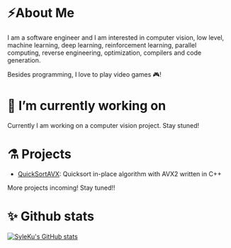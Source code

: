 <!--
### Hi there 👋


**SyleKu/SyleKu** is a ✨ _special_ ✨ repository because its `README.md` (this file) appears on your GitHub profile.

Here are some ideas to get you started:

- 🔭 I’m currently working on ...
- 🌱 I’m currently learning ...
- 👯 I’m looking to collaborate on ...
- 🤔 I’m looking for help with ...
- 💬 Ask me about ...
- 📫 How to reach me: ...
- 😄 Pronouns: ...
- ⚡ Fun fact: ...
-->

# ⚡About Me

I am a software engineer and I am interested in computer vision, low level, machine learning, deep learning, reinforcement learning, parallel computing, reverse engineering, optimization, compilers and code generation.

Besides programming, I love to play video games 🎮!

# 🔭 I’m currently working on

Currently I am working on a computer vision project. Stay stuned!

# ⚗️ Projects

- [QuickSortAVX](https://github.com/SyleKu/QuickSortAVX): Quicksort in-place algorithm with AVX2 written in C++

More projects incoming! Stay tuned!!


# ✨ Github stats

[![SyleKu's GitHub stats](https://github-readme-stats.vercel.app/api?username=SyleKu&theme=tokyonight)](https://github.com/syleku/github-readme-stats?theme=tokyonight)
